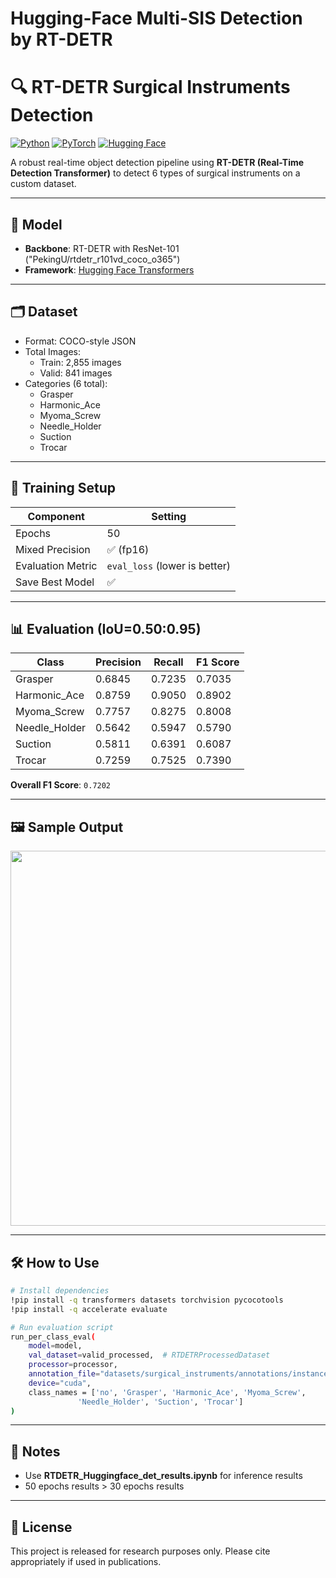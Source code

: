 # Hugging-Face Multi-SIS Detection by RT-DETR

# 🔍 RT-DETR Surgical Instruments Detection

[![Python](https://img.shields.io/badge/Python-3.11-blue?logo=python)](https://www.python.org/) 
[![PyTorch](https://img.shields.io/badge/PyTorch-2.6-ee4c2c?logo=pytorch)](https://pytorch.org/) 
[![Hugging Face](https://img.shields.io/badge/%F0%9F%A4%97%20Hugging%20Face-Model-blue)](https://huggingface.co/)

A robust real-time object detection pipeline using **RT-DETR (Real-Time Detection Transformer)** to detect 6 types of surgical instruments on a custom dataset.

---

## 🧠 Model

- **Backbone**: RT-DETR with ResNet-101 ("PekingU/rtdetr_r101vd_coco_o365")
- **Framework**: [Hugging Face Transformers](https://huggingface.co/docs/transformers/index)

---

## 🗂 Dataset

- Format: COCO-style JSON
- Total Images:
  - Train: 2,855 images
  - Valid: 841 images
- Categories (6 total):
  - Grasper
  - Harmonic_Ace
  - Myoma_Screw
  - Needle_Holder
  - Suction
  - Trocar

---

## 🚀 Training Setup

| Component          | Setting                  |
|--------------------|---------------------------|
| Epochs             | 50                       |
| Mixed Precision    | ✅ (fp16)                |
| Evaluation Metric  | `eval_loss` (lower is better) |
| Save Best Model    | ✅                        |

---

## 📊 Evaluation (IoU=0.50:0.95)

| Class           | Precision | Recall | F1 Score |
|----------------|-----------|--------|----------|
| Grasper        | 0.6845    | 0.7235 | 0.7035   |
| Harmonic_Ace   | 0.8759    | 0.9050 | 0.8902   |
| Myoma_Screw    | 0.7757    | 0.8275 | 0.8008   |
| Needle_Holder  | 0.5642    | 0.5947 | 0.5790   |
| Suction        | 0.5811    | 0.6391 | 0.6087   |
| Trocar         | 0.7259    | 0.7525 | 0.7390   |

**Overall F1 Score**: `0.7202`

---

## 🖼 Sample Output

<div align="center">
  <img src="50_epochs_results.png" width="600"/>
</div>

---

## 🛠 How to Use

```bash
# Install dependencies
!pip install -q transformers datasets torchvision pycocotools
!pip install -q accelerate evaluate

# Run evaluation script
run_per_class_eval(
    model=model,
    val_dataset=valid_processed,  # RTDETRProcessedDataset
    processor=processor,
    annotation_file="datasets/surgical_instruments/annotations/instances_valid_det.json",
    device="cuda",
    class_names = ['no', 'Grasper', 'Harmonic_Ace', 'Myoma_Screw',
               'Needle_Holder', 'Suction', 'Trocar']
)
```

---

## 📌 Notes

- Use **RTDETR_Huggingface_det_results.ipynb** for inference results
- 50 epochs results > 30 epochs results 
---

## 📜 License

This project is released for research purposes only. Please cite appropriately if used in publications.

